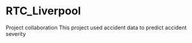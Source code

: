 # RTC_Liverpool
Project collaboration 
This project used accident data to predict accident severity
